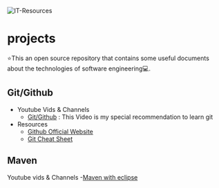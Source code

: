 ![IT-Resources](https://capsule-render.vercel.app/api?type=transparent&color=auto&height=230&section=header&text=Software-Engineering&fontSize=70&fontColor=d6ace6)

# projects
:star:This an open source repository that contains some useful documents about the technologies of software engineering:computer:.
## Git/Github

- Youtube Vids & Channels
  - [Git/Github](https://www.youtube.com/watch?v=3fUbBnN_H2c) : This Video is my special recommendation to learn git
- Resources
  - [Github Official Website](https://git-scm.com/)
  - [Git Cheat Sheet](https://ohshitgit.com/)
## Maven

Youtube vids & Channels
  -[Maven with eclipse](https://www.youtube.com/watch?v=sNEcpw8LPpo&ab_channel=ProgrammingKnowledge2)
